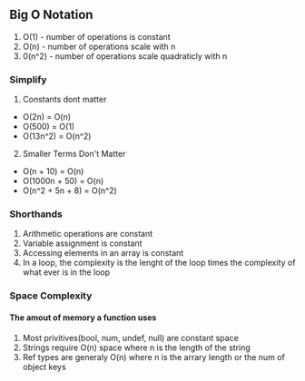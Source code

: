 ## Big O Notation

1. O(1) - number of operations is constant
2. O(n) - number of operations scale with n
3. 0(n^2) - number of operations scale quadraticly with n

### Simplify

1. Constants dont matter
  - O(2n) = O(n)
  - O(500) = O(1)
  - O(13n^2) = O(n^2)

2. Smaller Terms Don't Matter
  - O(n + 10) = O(n)
  - O(1000n + 50) = O(n)
  - O(n^2 + 5n + 8) = O(n^2)

### Shorthands

1. Arithmetic operations are constant
2. Variable assignment is constant 
3. Accessing elements in an array is constant
4. In a loop, the complexity is the lenght of the loop times the complexity of what ever is in the loop

### Space Complexity 
#### The amout of memory a function uses

1. Most privitives(bool, num, undef, null) are constant space
2. Strings require O(n) space where n is the length of the string
3. Ref types are generaly O(n) where n is the arrary length or the num of object keys

